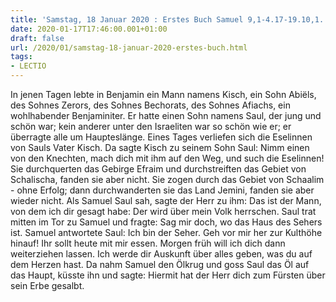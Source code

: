 ```yaml
---
title: 'Samstag, 18 Januar 2020 : Erstes Buch Samuel 9,1-4.17-19.10,1.'
date: 2020-01-17T17:46:00.001+01:00
draft: false
url: /2020/01/samstag-18-januar-2020-erstes-buch.html
tags: 
- LECTIO
---
```


In jenen Tagen lebte in Benjamin ein Mann namens Kisch, ein Sohn Abiëls, des Sohnes Zerors, des Sohnes Bechorats, des Sohnes Afiachs, ein wohlhabender Benjaminiter. Er hatte einen Sohn namens Saul, der jung und schön war; kein anderer unter den Israeliten war so schön wie er; er überragte alle um Haupteslänge. Eines Tages verliefen sich die Eselinnen von Sauls Vater Kisch. Da sagte Kisch zu seinem Sohn Saul: Nimm einen von den Knechten, mach dich mit ihm auf den Weg, und such die Eselinnen! Sie durchquerten das Gebirge Efraim und durchstreiften das Gebiet von Schalischa, fanden sie aber nicht. Sie zogen durch das Gebiet von Schaalim - ohne Erfolg; dann durchwanderten sie das Land Jemini, fanden sie aber wieder nicht. Als Samuel Saul sah, sagte der Herr zu ihm: Das ist der Mann, von dem ich dir gesagt habe: Der wird über mein Volk herrschen. Saul trat mitten im Tor zu Samuel und fragte: Sag mir doch, wo das Haus des Sehers ist. Samuel antwortete Saul: Ich bin der Seher. Geh vor mir her zur Kulthöhe hinauf! Ihr sollt heute mit mir essen. Morgen früh will ich dich dann weiterziehen lassen. Ich werde dir Auskunft über alles geben, was du auf dem Herzen hast. Da nahm Samuel den Ölkrug und goss Saul das Öl auf das Haupt, küsste ihn und sagte: Hiermit hat der Herr dich zum Fürsten über sein Erbe gesalbt.